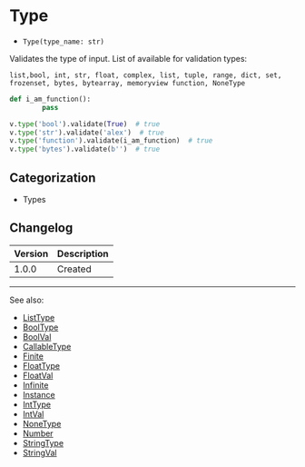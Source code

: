# Type

- `Type(type_name: str)`

Validates the type of input. List of available for validation types:

`list,bool, int,
        str, float, complex,
        list, tuple, range,
        dict, set, frozenset,
        bytes, bytearray, memoryview
        function, NoneType`

```python
def i_am_function():
        pass

v.type('bool').validate(True)  # true
v.type('str').validate('alex')  # true
v.type('function').validate(i_am_function)  # true
v.type('bytes').validate(b'')  # true
```

## Categorization

- Types

## Changelog

Version | Description
--------|-------------
  1.0.0 | Created

***
See also:

- [ListType](ListType.md)
- [BoolType](BoolType.md)
- [BoolVal](BoolVal.md)
- [CallableType](CallableType.md)
- [Finite](Finite.md)
- [FloatType](FloatType.md)
- [FloatVal](FloatVal.md)
- [Infinite](Infinite.md)
- [Instance](Instance.md)
- [IntType](IntType.md)
- [IntVal](IntVal.md)
- [NoneType](NoneType.md)
- [Number](Number.md)
- [StringType](StringType.md)
- [StringVal](StringVal.md)